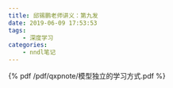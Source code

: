 ```yaml
---
title: 邱锡鹏老师讲义：第九发
date: 2019-06-09 17:53:53
tags:
    - 深度学习
categories: 
    - nndl笔记
---
```


<!--more-->

{% pdf /pdf/qxpnote/模型独立的学习方式.pdf %}
